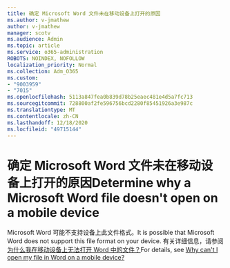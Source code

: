 ```yaml
---
title: 确定 Microsoft Word 文件未在移动设备上打开的原因
ms.author: v-jmathew
author: v-jmathew
manager: scotv
ms.audience: Admin
ms.topic: article
ms.service: o365-administration
ROBOTS: NOINDEX, NOFOLLOW
localization_priority: Normal
ms.collection: Adm_O365
ms.custom:
- "9003959"
- "7015"
ms.openlocfilehash: 5113a847fea0b839d78b25eaec481e4d5a7fc713
ms.sourcegitcommit: 728800af2fe596756bcd2280f85451926a3e987c
ms.translationtype: MT
ms.contentlocale: zh-CN
ms.lasthandoff: 12/18/2020
ms.locfileid: "49715144"
---
```

# <a name="determine-why-a-microsoft-word-file-doesnt-open-on-a-mobile-device"></a><span data-ttu-id="1aed2-102">确定 Microsoft Word 文件未在移动设备上打开的原因</span><span class="sxs-lookup"><span data-stu-id="1aed2-102">Determine why a Microsoft Word file doesn't open on a mobile device</span></span>

<span data-ttu-id="1aed2-103">Microsoft Word 可能不支持设备上此文件格式。</span><span class="sxs-lookup"><span data-stu-id="1aed2-103">It is possible that Microsoft Word does not support this file format on your device.</span></span> <span data-ttu-id="1aed2-104">有关详细信息，请参阅 [为什么我在移动设备上无法打开 Word 中的文件？](https://go.microsoft.com/fwlink/?linkid=2135663)</span><span class="sxs-lookup"><span data-stu-id="1aed2-104">For details, see [Why can't I open my file in Word on a mobile device?](https://go.microsoft.com/fwlink/?linkid=2135663)</span></span>
